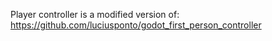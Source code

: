 Player controller is a modified version of:
https://github.com/luciusponto/godot_first_person_controller